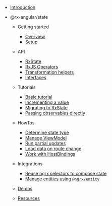 - [Introduction](/)

- @rx-angular/state

  - Getting started

    - [Overview](/state/overview.md)
    - [Setup](/state/basic-setup.md)

  - API

    - [RxState](/state/api/rx-state.md)
    - [RxJS Operators](/state/api/rxjs-operators.md)
    - [Transformation helpers](/state/api/transformation-helpers.md)
    - [Interfaces](/state/api/interfaces.md)

  - Tutorials

    - [Basic tutorial](/state/tutorials/basic-tutorial.md)
    - [Incrementing a value](/state/tutorials/incrementing-value.md)
    - [Migrating to RxState](/state/tutorials/from-imperative-to-reactive.md)
    - [Passing observables directly](/state/tutorials/passing-observables.md)

  - HowTos

    - [Determine state type](/state/howtos/determine-state.md)
    - [Manage ViewModel](/state/howtos/manage-viewmodel.md)
    - [Run partial updates](/state/howtos/partial-updates.md)
    - [Load data on route change](/state/howtos/load-data-on-route-change.md)
    - [Work with HostBindings](/state/howtos/hostbindings.md)

  - Integrations

    - [Reuse ngrx selectors to compose state](/state/integrations/compose-state-using-ngrx-selectors.md)
    - [Manage entities using `@ngrx/entity`](/state/integrations/manage-entities-ngrx.md)

  - [Demos](/state/demos.md)
  - [Resources](/state/resources.md)

